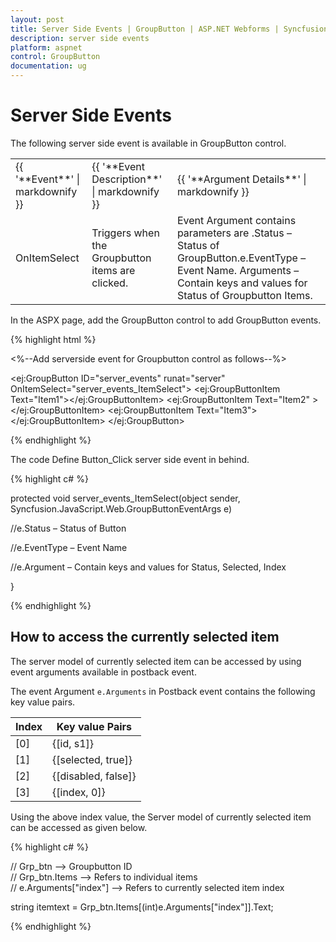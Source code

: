 ```yaml
---
layout: post
title: Server Side Events | GroupButton | ASP.NET Webforms | Syncfusion
description: server side events
platform: aspnet
control: GroupButton
documentation: ug
---
```


# Server Side Events

The following server side event is available in GroupButton control.

<table>
<tr>
<td>
{{ '**Event**' | markdownify }}</td><td>
{{ '**Event Description**' | markdownify }}</td><td>
{{ '**Argument Details**' | markdownify }}</td></tr>
<tr>
<td>
OnItemSelect</td><td>
Triggers when the Groupbutton items are clicked. </td><td>
Event Argument contains parameters are .Status – Status of GroupButton.e.EventType – Event Name. Arguments – Contain keys and values for Status of Groupbutton Items.</td></tr>
</table>
In the ASPX page, add the GroupButton control to add GroupButton events.

{% highlight html %}

<%--Add serverside event for Groupbutton control as follows--%>

<ej:GroupButton ID="server_events" runat="server" OnItemSelect="server_events_ItemSelect">
<Items>
<ej:GroupButtonItem Text="Item1"></ej:GroupButtonItem>
<ej:GroupButtonItem Text="Item2" ></ej:GroupButtonItem>
<ej:GroupButtonItem Text="Item3"></ej:GroupButtonItem>
</Items>
</ej:GroupButton>

{% endhighlight %}

The code Define Button_Click server side event in behind.

{% highlight c# %}

protected void server_events_ItemSelect(object sender, Syncfusion.JavaScript.Web.GroupButtonEventArgs e)

//e.Status – Status of Button

//e.EventType – Event Name

//e.Argument – Contain keys and values for Status, Selected, Index

}

{% endhighlight %}

## How to access the currently selected item 

The server model of currently selected item can be accessed by using event arguments available in postback event.

The event Argument `e.Arguments` in Postback event contains the following key value pairs. 

<table class="params">
<thead>
<tr>
<th>Index</th>
<th>Key value Pairs</th>
</tr>
</thead>
<tbody>
<tr>
<td class="index">[0]</td>
<td class="key">{[id, s1]}</td>
</tr>
<tr>
<td class="index">[1]</td>
<td class="key">{[selected, true]}</td>
</tr>
<tr>
<td class="index">[2]</td>
<td class="key">{[disabled, false]}</td>
</tr>
<tr>
<td class="index">[3]</td>
<td class="key">{[index, 0]}</td>
</tr>
</tbody>
</table>

Using the above index value, the Server model of currently selected item can be accessed as given below. 

{% highlight c# %}

  // Grp_btn --> Groupbutton ID  
  // Grp_btn.Items  --> Refers to individual items  
  // e.Arguments["index"] --> Refers to currently selected item index  
  
  string itemtext = Grp_btn.Items[(int)e.Arguments["index"]].Text;  

{% endhighlight %}

